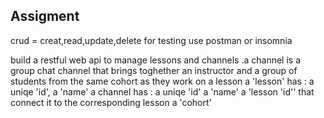 ## Assigment

crud = creat,read,update,delete
for testing use postman or insomnia

build a restful web api to manage lessons and channels .a channel is a group chat channel that brings toghether  an instructor and a group of students from the same cohort as they work on a lesson 
a 'lesson' has :
a uniqe 'id',
a 'name' 
a channel has :
a uniqe 'id' 
a 'name' 
a 'lesson 'id''  that connect it to the corresponding lesson
a 'cohort'
